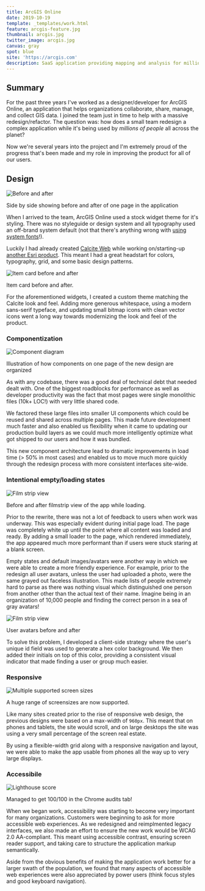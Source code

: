 ```yaml
---
title: ArcGIS Online
date: 2019-10-19
template: _templates/work.html
feature: arcgis-feature.jpg
thumbnail: arcgis.jpg
twitter_image: arcgis.jpg
canvas: gray
spot: blue
site: 'https://arcgis.com'
description: SaaS application providing mapping and analysis for millions of active users
---
```


## Summary

For the past three years I've worked as a designer/developer for ArcGIS Online, an application that helps organizations collaborate, share, manage, and collect GIS data. I joined the team just in time to help with a massive redesign/refactor. The question was: how does a small team redesign a complex application while it's being used by _millions of people_ all across the planet?

Now we're several years into the project and I'm extremely proud of the progress that's been made and my role in improving the product for all of our users.

## Design
![Before and after](before-after.webp)
<p class="caption">Side by side showing before and after of one page in the application</p>

When I arrived to the team, ArcGIS Online used a stock widget theme for it's styling. There was no styleguide or design system and all typography used an off-brand system default (not that there's anything wrong with [using system fonts](https://github.com/paulcpederson/blog/blob/master/source/scss/base/_typography.scss)!).

Luckily I had already created [Calcite Web](/work/calcite-web) while working on/starting-up [another Esri product](https://developers.arcgis.com/). This meant I had a great headstart for colors, typography, grid, and some basic design patterns.

![Item card before and after](./cards.webp)
<p class="caption">Item card before and after. </p>

For the aforementioned widgets, I created a custom theme matching the Calcite look and feel. Adding more generous whitespace, using a modern sans-serif typeface, and updating small bitmap icons with clean vector icons went a long way towards modernizing the look and feel of the product.

### Componentization

![Component diagram](components.webp)
<p class="caption">Illustration of how components on one page of the new design are organized</p>

As with any codebase, there was a good deal of technical debt that needed dealt with. One of the biggest roadblocks for performance as well as developer productivity was the fact that most pages were single monolithic files (10k+ LOC!) with very little shared code.

We factored these large files into smaller UI components which could be reused and shared across multiple pages. This made future development much faster and also enabled us flexibility when it came to updating our production build layers as we could much more intelligently optimize what got shipped to our users and how it was bundled.

This new component architecture lead to dramatic improvements in load time (> 50% in most cases) and enabled us to move much more quickly through the redesign process with more consistent interfaces site-wide.

### Intentional empty/loading states

![Film strip view](./filmstrip.webp)
<p class="caption">Before and after filmstrip view of the app while loading.</p>

Prior to the rewrite, there was not a lot of feedback to users when work was underway. This was especially evident during initial page load. The page was completely white up until the point where all content was loaded and ready. By adding a small loader to the page, which rendered immediately, the app appeared much more performant than if users were stuck staring at a blank screen.

Empty states and default images/avatars were another way in which we were able to create a more friendly experience. For example, prior to the redesign all user avatars, unless the user had uploaded a photo, were the same grayed out faceless illustration. This made lists of people extremely hard to parse as there was nothing visual which distinguished one person from another other than the actual text of their name. Imagine being in an organization of 10,000 people and finding the correct person in a sea of gray avatars!

![Film strip view](./avatar.webp)
<p class="caption">User avatars before and after</p>

To solve this problem, I developed a client-side strategy where the user's unique id field was used to generate a hex color background. We then added their initials on top of this color, providing a consistent visual indicator that made finding a user or group much easier.

### Responsive
![Multiple supported screen sizes](./responsive.webp)
<p class="caption">A huge range of screensizes are now supported.</p>

Like many sites created prior to the rise of responsive web design, the previous designs were based on a max-width of `960px`. This meant that on phones and tablets, the site would scroll, and on large desktops the site was using a very small percentage of the screen real estate.

By using a flexible-width grid along with a responsive navigation and layout, we were able to make the app usable from phones all the way up to very large displays.

### Accessibile

![Lighthouse score](a11y.png)
<p class="caption">Managed to get 100/100 in the Chrome audits tab!</p>

When we began work, accessibility was starting to become very important for many organizations. Customers were beginning to ask for more accessible web experiences. As we redesigned and reimplmented legacy interfaces, we also made an effort to ensure the new work would be WCAG 2.0 AA-compliant. This meant using accessible contrast, ensuring screen reader support, and taking care to structure the application markup semantically.

Aside from the obvious benefits of making the application work better for a larger swath of the population, we found that many aspects of accessible web experiences were also appreciated by power users (think focus styles and good keyboard navigation).
